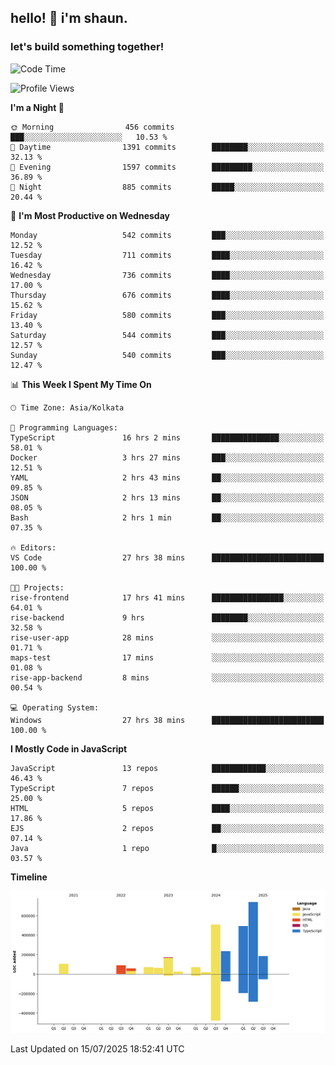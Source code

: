 ## hello! 👋 i'm shaun. 
### let's build something together!
<!--START_SECTION:waka-->
![Code Time](http://img.shields.io/badge/Code%20Time-336%20hrs%2044%20mins-blue)

![Profile Views](http://img.shields.io/badge/Profile%20Views-0-blue)

**I'm a Night 🦉** 

```text
🌞 Morning                456 commits         ███░░░░░░░░░░░░░░░░░░░░░░   10.53 % 
🌆 Daytime                1391 commits        ████████░░░░░░░░░░░░░░░░░   32.13 % 
🌃 Evening                1597 commits        █████████░░░░░░░░░░░░░░░░   36.89 % 
🌙 Night                  885 commits         █████░░░░░░░░░░░░░░░░░░░░   20.44 % 
```
📅 **I'm Most Productive on Wednesday** 

```text
Monday                   542 commits         ███░░░░░░░░░░░░░░░░░░░░░░   12.52 % 
Tuesday                  711 commits         ████░░░░░░░░░░░░░░░░░░░░░   16.42 % 
Wednesday                736 commits         ████░░░░░░░░░░░░░░░░░░░░░   17.00 % 
Thursday                 676 commits         ████░░░░░░░░░░░░░░░░░░░░░   15.62 % 
Friday                   580 commits         ███░░░░░░░░░░░░░░░░░░░░░░   13.40 % 
Saturday                 544 commits         ███░░░░░░░░░░░░░░░░░░░░░░   12.57 % 
Sunday                   540 commits         ███░░░░░░░░░░░░░░░░░░░░░░   12.47 % 
```


📊 **This Week I Spent My Time On** 

```text
🕑︎ Time Zone: Asia/Kolkata

💬 Programming Languages: 
TypeScript               16 hrs 2 mins       ███████████████░░░░░░░░░░   58.01 % 
Docker                   3 hrs 27 mins       ███░░░░░░░░░░░░░░░░░░░░░░   12.51 % 
YAML                     2 hrs 43 mins       ██░░░░░░░░░░░░░░░░░░░░░░░   09.85 % 
JSON                     2 hrs 13 mins       ██░░░░░░░░░░░░░░░░░░░░░░░   08.05 % 
Bash                     2 hrs 1 min         ██░░░░░░░░░░░░░░░░░░░░░░░   07.35 % 

🔥 Editors: 
VS Code                  27 hrs 38 mins      █████████████████████████   100.00 % 

🐱‍💻 Projects: 
rise-frontend            17 hrs 41 mins      ████████████████░░░░░░░░░   64.01 % 
rise-backend             9 hrs               ████████░░░░░░░░░░░░░░░░░   32.58 % 
rise-user-app            28 mins             ░░░░░░░░░░░░░░░░░░░░░░░░░   01.71 % 
maps-test                17 mins             ░░░░░░░░░░░░░░░░░░░░░░░░░   01.08 % 
rise-app-backend         8 mins              ░░░░░░░░░░░░░░░░░░░░░░░░░   00.54 % 

💻 Operating System: 
Windows                  27 hrs 38 mins      █████████████████████████   100.00 % 
```

**I Mostly Code in JavaScript** 

```text
JavaScript               13 repos            ████████████░░░░░░░░░░░░░   46.43 % 
TypeScript               7 repos             ██████░░░░░░░░░░░░░░░░░░░   25.00 % 
HTML                     5 repos             ████░░░░░░░░░░░░░░░░░░░░░   17.86 % 
EJS                      2 repos             ██░░░░░░░░░░░░░░░░░░░░░░░   07.14 % 
Java                     1 repo              █░░░░░░░░░░░░░░░░░░░░░░░░   03.57 % 
```



**Timeline**

![Lines of Code chart](https://raw.githubusercontent.com/ShaunDaniel/ShaunDaniel/main/assets/bar_graph.png)


 Last Updated on 15/07/2025 18:52:41 UTC
<!--END_SECTION:waka-->
